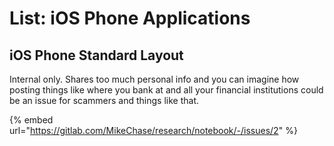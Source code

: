 # List: iOS Phone Applications

## iOS Phone Standard Layout

Internal only. Shares too much personal info and you can imagine how posting things like where you bank at and all your financial institutions could be an issue for scammers and things like that.

{% embed url="https://gitlab.com/MikeChase/research/notebook/-/issues/2" %}

##
